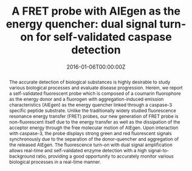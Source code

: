---
title: 'A FRET probe with AIEgen as the energy quencher: dual signal turn-on for self-validated caspase detection'

# Authors
# If you created a profile for a user (e.g. the default `admin` user), write the username (folder name) here
# and it will be replaced with their full name and linked to their profile.
authors:
  - Youyong Yuan#
  - Ruoyu Zhang#
  - Xiamin Cheng#
  - Shidang Xu
  - Bin Liu*

# # Author notes (optional)
# author_notes:
#   - 'Equal contribution'
#   - 'Equal contribution'
#   - 'Equal contribution'
#   - ''
#   - 'Corresponding author'

date: '2016-01-06T00:00:00Z'
doi: '10.1039/c6sc00055j'

# Schedule page publish date (NOT publication's date).
publishDate: '2024-03-16T00:00:00Z'

# Publication type.
# Accepts a single type but formatted as a YAML list (for Hugo requirements).
# Enter a publication type from the CSL standard.
publication_types: ['article-journal']

# Publication name and optional abbreviated publication name.
publication: In *Chemical Science*
publication_short: In *Chem. Sci.*

abstract: The accurate detection of biological substances is highly desirable to study various biological processes and evaluate disease progression. Herein, we report a self-validated fluorescent probe which is composed of a coumarin fluorophore as the energy donor and a fluorogen with aggregation-induced emission characteristics (AIEgen) as the energy quencher linked through a caspase-3 specific peptide substrate. Unlike the traditionally widely studied fluorescence resonance energy transfer (FRET) probes, our new generation of FRET probe is non-fluorescent itself due to the energy transfer as well as the dissipation of the acceptor energy through the free molecular motion of AIEgen. Upon interaction with caspase-3, the probe displays strong green and red fluorescent signals synchronously due to the separation of the donor-quencher and aggregation of the released AIEgen. The fluorescence turn-on with dual signal amplification allows real-time and self-validated enzyme detection with a high signal-to-background ratio, providing a good opportunity to accurately monitor various biological processes in a real-time manner.

# Summary. An optional shortened abstract.
summary: The accurate detection of biological substances is highly desirable to study various biological processes and evaluate disease progression. Herein, we report a self-validated fluorescent probe which is composed of a coumarin fluorophore as the energy donor and a fluorogen with aggregation-induced emission characteristics (AIEgen) as the energy quencher linked through a caspase-3 specific peptide substrate. Unlike the traditionally widely studied fluorescence resonance energy transfer (FRET) probes, our new generation of FRET probe is non-fluorescent itself due to the energy transfer as well as the dissipation of the acceptor energy through the free molecular motion of AIEgen. Upon interaction with caspase-3, the probe displays strong green and red fluorescent signals synchronously due to the separation of the donor-quencher and aggregation of the released AIEgen. The fluorescence turn-on with dual signal amplification allows real-time and self-validated enzyme detection with a high signal-to-background ratio, providing a good opportunity to accurately monitor various biological processes in a real-time manner.
tags: []

# Display this page in the Featured widget?
featured: true

# Custom links (uncomment lines below)
# links:
# - name: Custom Link
#   url: http://example.org

url_pdf: 'https://pubs.rsc.org/en/content/articlepdf/2016/sc/c6sc00055j'
url_code: ''
url_dataset: ''
url_poster: ''
url_project: ''
url_slides: ''
url_source: ''
url_video: ''

# Featured image
# To use, add an image named `featured.jpg/png` to your page's folder.
# image:
#   caption: 'Image credit: [**Unsplash**](https://unsplash.com/photos/pLCdAaMFLTE)'
#   focal_point: ''
#   preview_only: false
---